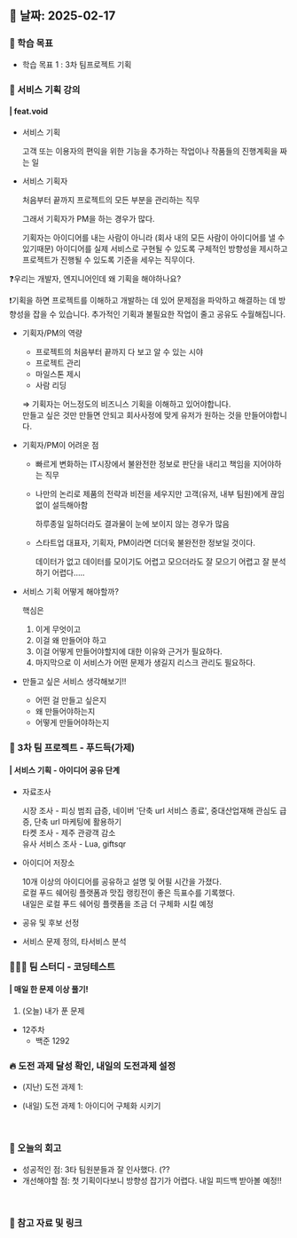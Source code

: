 ## 📅 날짜: 2025-02-17


### 💬 학습 목표

- 학습 목표 1 : 3차 팀프로젝트 기획


### 📒 서비스 기획 강의
#### | feat.void

- 서비스 기획

    고객 또는 이용자의 편익을 위한 기능을 추가하는 작업이나 작품들의 진행계획을 짜는 일

- 서비스 기획자

    처음부터 끝까지 프로젝트의 모든 부분을 관리하는 직무

    그래서 기획자가 PM을 하는 경우가 많다.

    기획자는 아이디어를 내는 사람이 아니라 (회사 내의 모든 사람이 아이디어를 낼 수 있기때문) 아이디어를 실제 서비스로 구현될 수 있도록 구체적인 방향성을 제시하고 프로젝트가 진행될 수 있도록 기준을 세우는 직무이다.

❓우리는 개발자, 엔지니어인데 왜 기획을 해야하나요?

❗️기획을 하면 프로젝트를 이해하고 개발하는 데 있어 문제점을 파악하고 해결하는 데 방향성을 잡을 수 있습니다. 추가적인 기획과 불필요한 작업이 줄고 공유도 수월해집니다.

- 기획자/PM의 역량

    - 프로젝트의 처음부터 끝까지 다 보고 알 수 있는 시야 <br/>
    - 프로젝트 관리 <br/>
    - 마일스톤 제시 <br/>
    - 사람 리딩 <br/>
    
    ⇒ 기획자는 어느정도의 비즈니스 기획을 이해하고 있어야합니다. <br/>
    만들고 싶은 것만 만들면 안되고 회사사정에 맞게 유저가 원하는 것을 만들어야합니다.

- 기획자/PM이 어려운 점

    - 빠르게 변화하는 IT시장에서 불완전한 정보로 판단을 내리고 책임을 지어야하는 직무 <br/>
    - 나만의 논리로 제품의 전략과 비전을 세우지만 고객(유저, 내부 팀원)에게 끊임없이 설득해아함 <br/>
        
        하루종일 일하더라도 결과물이 눈에 보이지 않는 경우가 많음
        
    - 스타트업 대표자, 기획자, PM이라면 더더욱 불완전한 정보일 것이다.
        
        데이터가 없고 데이터를 모이기도 어렵고 모으더라도 잘 모으기 어렵고 잘 분석하기 어렵다…..
        

- 서비스 기획 어떻게 해야할까?
    
    핵심은 
    
    1. 이게 무엇이고 <br/>
    2. 이걸 왜 만들어야 하고 <br/>
    3. 이걸 어떻게 만들어야할지에 대한 이유와 근거가 필요하다. <br/>
    4. 마지막으로 이 서비스가 어떤 문제가 생길지 리스크 관리도 필요하다.

- 만들고 싶은 서비스 생각해보기!! <br/>
    - 어떤 걸 만들고 싶은지 <br/>
    - 왜 만들어야하는지 <br/>
    - 어떻게 만들어야하는지 <br/>


### 🍗 3차 팀 프로젝트 - 푸드득(가제)
#### | 서비스 기획 - 아이디어 공유 단계

- 자료조사

    시장 조사 - 피싱 범죄 급증, 네이버 '단축 url 서비스 종료', 중대산업재해 관심도 급증, 단축 url 마케팅에 활용하기 <br/>
    타켓 조사 - 제주 관광객 감소 <br/>
    유사 서비스 조사 - Lua, giftsqr <br/>

- 아이디어 저장소

    10개 이상의 아이디어를 공유하고 설명 및 어필 시간을 가졌다. <br/>
    로컬 푸드 쉐어링 플랫폼과 맛집 랭킹전이 좋은 득표수를 기록했다. <br/>
    내일은 로컬 푸드 쉐어링 플랫폼을 조금 더 구체화 시킬 예정

- 공유 및 후보 선정

- 서비스 문제 정의, 타서비스 분석
    
### 🧑‍🧒‍🧒 팀 스터디 - 코딩테스트
#### | 매일 한 문제 이상 풀기!

1. (오늘) 내가 푼 문제

- 12주차
    - 백준 1292


### 🔥 도전 과제 달성 확인, 내일의 도전과제 설정
- (지난) 도전 과제 1:

- (내일) 도전 과제 1: 아이디어 구체화 시키기

<br/>

### 💭 오늘의 회고
- 성공적인 점: 3타 팀원분들과 잘 인사했다. (?? <br/>
- 개선해야할 점: 첫 기획이다보니 방향성 잡기가 어렵다. 내일 피드백 받아볼 예정!! <br/>

<br/>

### 📁 참고 자료 및 링크
